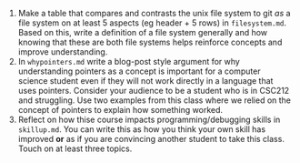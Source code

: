
1. Make a table that compares and contrasts the unix file system to git *as* a file system on at least 5 aspects (eg header + 5 rows) in `filesystem.md`. Based on this, write a definition of a file system generally and how knowing that these are both file systems helps reinforce concepts and improve understanding.
1. In `whypointers.md` write a blog-post style argument for why understanding pointers as a concept is important for a computer science student even if they will not work directly in a language that uses pointers.  Consider your audience to be a student who is in CSC212 and struggling. Use two examples from this class where we relied on the concept of pointers to explain how something worked.
1. Reflect on how thise course impacts programming/debugging skills in `skillup.md`.  You can write this as how you think your own skill has improved **or** as if you are convincing another student to take this class. Touch on at least three topics.

